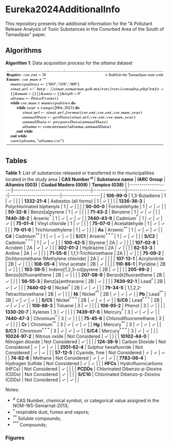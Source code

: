 # Eureka2024AdditionalInfo

This repository presents the additional information for the "A Pollutant Release Analysis of Toxic Substances in the Conurbed Area of the South of Tamaulipas" paper.

## Algorithms

**Algorithm 1**: Data acquisition process for the *altama* dataset

![image info](./figs/alg1.png)



## Tables
**Table 1**: List of substances released or transferred in the municipalities located in the study area
| **CAS Number $^a$** | **Substance name**                   | **IARC Group** | **Altamira (003)** | **Ciudad Madero (009)** | **Tampico (038)** |
|--------------------|--------------------------------------|----------------|--------------------|-------------------------|-------------------|
| **106-99-0**       | 1,3-Butadiene                        | 1              | &check;          |                         |                   |
| **1332-21-4**      | Asbestos (all forms)                 | 1              | &check;        |                         |                   |
| **1336-36-3**      | Polychlorinated biphenyls            | 1              | &check;        |                         |                   |
| **50-00-0**        | Formaldehyde                         | 1              | &check;        | &check;             |                   |
| **50-32-8**        | Benzo[a]pyrene                   | 1              | &check;        |                         |                   |
| **71-43-2**        | Benzene                              | 1              | &check;        | &check;             |                   |
| **7440-38-2**      | Arsenic$^*$                          | 1              | &check;        | &check;             | &check;       |
| **7440-43-9**      | Cadmium$^*$                          | 1              | &check;        | &check;             | &check;       |
| **75-01-4**        | Vinyl chloride                       | 1              | &check;        |                         |                   |
| **75-07-0**        | Acetaldehyde                         | 1              | &check;        | &check;             |                   |
| **79-01-6**        | Trichloroethylene                    | 1              | &check;        |                         |                   |
| **As**             | Arsenic$^{**}$                       | 1              | &check;        | &check;             | &check;       |
| **Cd**             | Cadmium$^{**}$                       | 1              | &check;        | &check;             | &check;       |
| **S/C1**           | Arsenic$^{***}$                      | 1              | &check;        | &check;             |                   |
| **S/C2**           | Cadmium$^{***}$                      | 1              | &check;        | &check;             |                   |
| **100-42-5**       | Styrene                              | 2A             | &check;        |                         |                   |
| **107-02-8**       | Acrolein                             | 2A             | &check;        | &check;             |                   |
| **302-01-2**       | Hydrazine                            | 2A             | &check;        |                         |                   |
| **62-53-3**        | Aniline                              | 2A             | &check;        |                         |                   |
| **71-55-6**        | 1,1,1-Trichloroethane                | 2A             |                    | &check;             |                   |
| **75-09-2**        | Dichloromethane (Methylene chloride) | 2A             | &check;        |                         |                   |
| **107-13-1**       | Acrylonitrile                        | 2B             | &check;        |                         |                   |
| **108-05-4**       | Vinyl acetate                        | 2B             | &check;        |                         |                   |
| **110-86-1**       | Pyridine                             | 2B             | &check;        |                         |                   |
| **193-39-5**       | Indeno[1,2,3-cd]pyrene           | 2B             | &check;        |                         |                   |
| **205-99-2**       | Benzo[b]fluoranthene             | 2B             | &check;        |                         |                   |
| **207-08-9**       | Benzo[k]fluoranthene             | 2B             | &check;        |                         |                   |
| **56-55-3**        | Benz[a]anthracene                | 2B             | &check;        |                         |                   |
| **7439-92-1**      | Lead$^*$                             | 2B             | &check;        | &check;             |                   |
| **7440-02-0**      | Nickel$^*$                           | 2B             | &check;        | &check;             |                   |
| **79-34-5**        | 1,1,2,2-Tetrachloroethane            | 2B             | &check;        |                         |                   |
| **Ni**             | Nickel$^{**}$                        | 2B             | &check;        | &check;             | &check;       |
| **Pb**             | Lead$^{**}$                          | 2B             | &check;        | &check;             | &check;       |
| **S/C5**           | Nickel$^{***}$                       | 2B             | &check;        | &check;             | &check;       |
| **S/C6**           | Lead$^{***}$                         | 2B             | &check;        | &check;             | &check;       |
| **108-88-3**       | Toluene                              | 3              | &check;        |                         |                   |
| **108-95-2**       | Phenol                               | 3              | &check;        |                         |                   |
| **1330-20-7**      | Xylenes                              | 3              | &check;        |                         |                   |
| **7439-97-6**      | Mercury$^*$                          | 3              | &check;        | &check;             | &check;       |
| **7440-47-3**      | Chromium$^*$                         | 3              | &check;        |                         |                   |
| **75-45-6**        | Chlorodifluoromethane                | 3              | &check;        |                         |                   |
| **Cr**             | Chromium$^{**}$                      | 3              | &check;        | &check;             | &check;       |
| **Hg**             | Mercury$^{**}$                       | 3              | &check;        | &check;             | &check;       |
| **S/C3**           | Chromium$^{***}$                     | 3              | &check;        | &check;             | &check;       |
| **S/C4**           | Mercury$^{***}$                      | 3              | &check;        | &check;             |                   |
| **10024-97-2**     | Nitrous oxide                        | Not Considered | &check;        |                         |                   |
| **10102-44-0**     | Nitrogen dioxide                     | Not Considered | &check;        |                         |                   |
| **124-38-9**       | Carbon Dioxide                       | Not Considered | &check;        | &check;             | &check;       |
| **2551-62-4**      | Sulphur hexafluoride                 | Not Considered | &check;        | &check;             |                   |
| **57-12-5**        | Cyanide, free                        | Not Considered | &check;        | &check;             | &check;       |
| **74-82-8**        | Methane                              | Not Considered | &check;        | &check;             | &check;       |
| **7783-06-4**      | Hydrogen Sulfide                     | Not Considered | &check;        | &check;             |                   |
| **HFCs**           | Hydrofluorocarbons (HFCs)            | Not Considered | &check;        |                         |                   |
| **PCDDs**          | Chlorinated Dibenzo-p-Dioxins (CDDs) | Not Considered | &check;        |                         |                   |
| **S/C10**          | Chlorinated Dibenzo-p-Dioxins (CDDs) | Not Considered | &check;        | &check;             |                   |

Notes:
* $^a$ CAS Number, chemical symbol, or categorical value assigned in the NOM-165-Semarnat-2013;
* $^*$ respirable dust, fumes and vapors;
* $^*$$^*$ Soluble compounds;
* $^*$$^*$$^*$ Compounds;

### Figures

